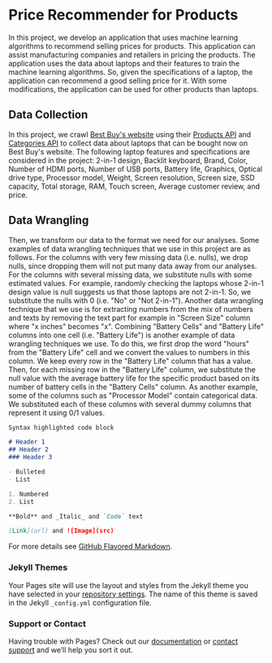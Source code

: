 # Price Recommender for Products

In this project, we develop an application that uses machine learning algorithms to recommend selling prices for products. This application can assist manufacturing companies and retailers in pricing the products. The application uses the data about laptops and their features to train the machine learning algorithms. So, given the specifications of a laptop, the application can recommend a good selling price for it. With some modifications, the application can be used for other products than laptops.

## Data Collection
In this project, we crawl [Best Buy's website](https://www.bestbuy.com/) using their [Products API](https://bestbuyapis.github.io/api-documentation/#products-api) and [Categories API](https://bestbuyapis.github.io/api-documentation/#categories-api) to collect data about laptops that can be bought now on Best Buy's website. The following laptop features and specifications are considered in the project: 2-in-1 design, Backlit keyboard, Brand, Color, Number of HDMI ports, Number of USB ports, Battery life, Graphics, Optical drive type, Processor model, Weight, Screen resolution, Screen size, SSD capacity, Total storage, RAM, Touch screen, Average customer review, and price.

## Data Wrangling
Then, we transform our data to the format we need for our analyses. Some examples of data wrangling techniques that we use in this project are as follows. For the columns with very few missing data (i.e. nulls), we drop nulls, since dropping them will not put many data away from our analyses. For the columns with several missing data, we substitute nulls with some estimated values. For example, randomly checking the laptops whose 2-in-1 design value is null suggests us that those laptops are not 2-in-1. So, we substitute the nulls with 0 (i.e. "No" or "Not 2-in-1"). Another data wrangling technique that we use is for extracting numbers from the mix of numbers and texts by removing the text part for example in "Screen Size" column where "x inches" becomes "x". Combining "Battery Cells" and "Battery Life" columns into one cell (i.e. "Battery Life") is another example of data wrangling techniques we use. To do this, we first drop the word "hours" from the "Battery Life" cell and we convert the values to numbers in this column. We keep every row in the "Battery Life" column that has a value. Then, for each missing row in the "Battery Life" column, we substitute the null value with the average battery life for the specific product based on its number of battery cells in the "Battery Cells" column. As another example, some of the columns such as "Processor Model" contain categorical data. We substituted each of these columns with several dummy columns that represent it using 0/1 values.

```markdown
Syntax highlighted code block

# Header 1
## Header 2
### Header 3

- Bulleted
- List

1. Numbered
2. List

**Bold** and _Italic_ and `Code` text

[Link](url) and ![Image](src)
```

For more details see [GitHub Flavored Markdown](https://guides.github.com/features/mastering-markdown/).

### Jekyll Themes

Your Pages site will use the layout and styles from the Jekyll theme you have selected in your [repository settings](https://github.com/mahnazasghari/ProductPriceRecommender/settings). The name of this theme is saved in the Jekyll `_config.yml` configuration file.

### Support or Contact

Having trouble with Pages? Check out our [documentation](https://help.github.com/categories/github-pages-basics/) or [contact support](https://github.com/contact) and we’ll help you sort it out.
